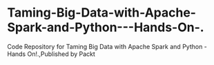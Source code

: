 # Taming-Big-Data-with-Apache-Spark-and-Python---Hands-On-.
Code Repository for Taming Big Data with Apache Spark and Python - Hands On!.,Published by Packt
